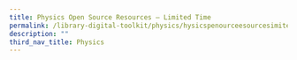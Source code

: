 ```yaml
---
title: Physics Open Source Resources – Limited Time
permalink: /library-digital-toolkit/physics/hysicspenourceesourcesimitedime/
description: ""
third_nav_title: Physics
---
```


